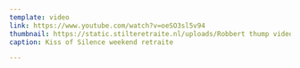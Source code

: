 ```yaml
---
template: video
link: https://www.youtube.com/watch?v=oeSO3sl5v94
thumbnail: https://static.stilteretraite.nl/uploads/Robbert thump video 5.jpg
caption: Kiss of Silence weekend retraite

---
```

